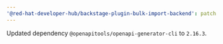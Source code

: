 ```yaml
---
'@red-hat-developer-hub/backstage-plugin-bulk-import-backend': patch
---
```


Updated dependency `@openapitools/openapi-generator-cli` to `2.16.3`.
